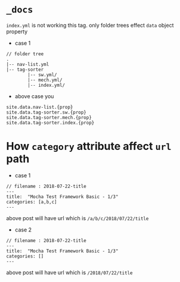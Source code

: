 # `_docs`

`index.yml` is not working this tag. only folder trees effect `data` object property

* case 1
```
// folder tree
.
|-- nav-list.yml
|-- tag-sorter
        |-- sw.yml/
        |-- mech.yml/
        |-- index.yml/
```

* above case you 
```
site.data.nav-list.{prop}
site.data.tag-sorter.sw.{prop}
site.data.tag-sorter.mech.{prop}
site.data.tag-sorter.index.{prop}
```

# How `category` attribute affect `url` path

* case 1
```
// filename : 2018-07-22-title
---
title:  "Mocha Test Framework Basic - 1/3"
categories: [a,b,c]
---
```
above post will have url which is `/a/b/c/2018/07/22/title`

* case 2

```
// filename : 2018-07-22-title
---
title:  "Mocha Test Framework Basic - 1/3"
categories: []
---
```
above post will have url which is `/2018/07/22/title`